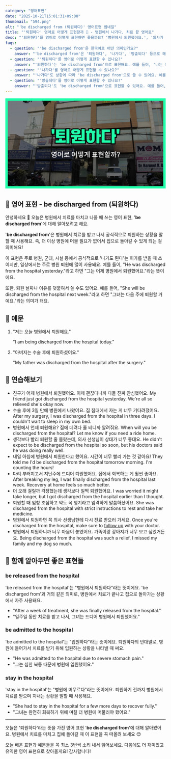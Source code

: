 ```yaml
---
category: "영어표현"
date: "2025-10-21T15:01:31+09:00"
thumbnail: "594.png"
alt: "'be discharged from (퇴원하다)' 영어표현 썸네일"
title: "'퇴원하다' 영어로 어떻게 표현할까 🏥 - 병원에서 나가다, 치료 끝 영어로"
desc: "'퇴원하다'를 영어로 어떻게 표현하면 좋을까요? '병원에서 퇴원했어요.', '의사가 퇴원 허락을 해줬어요.' 등을 영어로 표현하는 법을 배워봅시다. 다양한 예문을 통해서 연습하고 본인의 표현으로 만들어 보세요."
faqs: 
  - question: "'be discharged from'은 한국어로 어떤 의미인가요?"
    answer: "'be discharged from'은 '퇴원하다', '나가다', '방출되다' 등으로 해석돼요. 주로 병원이나 군대 등에서 공식적으로 나가는 상황에 써요."
  - question: "'퇴원하다'를 영어로 어떻게 표현할 수 있나요?"
    answer: "'퇴원하다'는 'be discharged from'으로 표현해요. 예를 들어, '나는 어제 병원에서 퇴원했어요.'는 'I was discharged from the hospital yesterday.'라고 해요."
  - question: "'나가다'를 영어로 어떻게 표현할 수 있나요?"
    answer: "'나가다'도 상황에 따라 'be discharged from'으로 쓸 수 있어요. 예를 들어, '그는 군대에서 나갔어요.'는 'He was discharged from the army.'라고 해요."
  - question: "'방출되다'를 영어로 어떻게 표현할 수 있나요?"
    answer: "'방출되다'도 'be discharged from'으로 표현할 수 있어요. 예를 들어, '그 화학물질이 강으로 방출됐어요.'는 'The chemical was discharged from the factory into the river.'라고 해요."
---
```


!['be discharged from (퇴원하다)' 영어표현](./594.png)

## 🌟 영어 표현 - be discharged from (퇴원하다)

안녕하세요 👋 오늘은 병원에서 치료를 마치고 나올 때 쓰는 영어 표현, '**be discharged from**'에 대해 알아보려고 해요.

'**be discharged from**'은 병원에서 치료를 받고 나서 공식적으로 퇴원하는 상황을 말할 때 사용해요. 즉, 더 이상 병원에 머물 필요가 없어서 집으로 돌아갈 수 있게 되는 걸 의미해요!

이 표현은 주로 병원, 군대, 시설 등에서 공식적으로 '나가도 된다'는 허가를 받을 때 쓰이지만, 일상에서는 주로 병원 퇴원에 많이 사용돼요. 예를 들어, "He was discharged from the hospital yesterday."라고 하면 "그는 어제 병원에서 퇴원했어요."라는 뜻이에요.

또한, 퇴원 날짜나 이유를 덧붙여서 쓸 수도 있어요. 예를 들어, "She will be discharged from the hospital next week."라고 하면 "그녀는 다음 주에 퇴원할 거예요."라는 의미가 돼요.

## 📖 예문

1. "저는 오늘 병원에서 퇴원해요."

   "I am being discharged from the hospital today."

2. "아버지는 수술 후에 퇴원하셨어요."

   "My father was discharged from the hospital after the surgery."



## 💬 연습해보기

<ul data-interactive-list>

  <li data-interactive-item>
    <span data-toggler>친구가 어제 병원에서 퇴원했어요. 이제 괜찮다니까 다들 진짜 안심했어요.</span>
    <span data-answer>My friend just got discharged from the hospital yesterday. We're all so relieved she's okay now.</span>
  </li>

  <li data-interactive-item>
    <span data-toggler>수술 후에 3일 만에 병원에서 나왔어요. 집 침대에서 자는 게 너무 기다려졌어요.</span>
    <span data-answer>After my surgery, I was discharged from the hospital in three days. I couldn't wait to sleep in my own bed.</span>
  </li>

  <li data-interactive-item>
    <span data-toggler>병원에서 언제 퇴원해요? 집에 데려다 줄 테니까 알려줘요.</span>
    <span data-answer>When will you be discharged from the hospital? Let me know if you need a ride home.</span>
  </li>

  <li data-interactive-item>
    <span data-toggler>생각보다 빨리 퇴원할 줄 몰랐는데, 의사 선생님이 상태가 너무 좋대요.</span>
    <span data-answer>He didn't expect to be discharged from the hospital so soon, but his doctors said he was doing really well.</span>
  </li>

  <li data-interactive-item>
    <span data-toggler>내일 아침에 병원에서 퇴원한다고 했어요. 시간이 너무 빨리 가는 것 같아요!</span>
    <span data-answer>They told me I'd be discharged from the hospital tomorrow morning. I'm counting the hours!</span>
  </li>

  <li data-interactive-item>
    <span data-toggler>다리 부러지고서 지난주에 드디어 퇴원했어요. 집에서 회복하는 게 훨씬 좋아요.</span>
    <span data-answer>After breaking my leg, I was finally discharged from the hospital last week. Recovery at home feels so much better.</span>
  </li>

  <li data-interactive-item>
    <span data-toggler>더 오래 걸릴까 걱정했는데 생각보다 일찍 퇴원했어요.</span>
    <span data-answer>I was worried it might take longer, but I got discharged from the hospital earlier than I thought.</span>
  </li>

  <li data-interactive-item>
    <span data-toggler>퇴원할 때 엄청 조심하고 약도 꼭 챙기라고 엄격하게 말씀하셨어요.</span>
    <span data-answer>She was discharged from the hospital with strict instructions to rest and take her medicine.</span>
  </li>

  <li data-interactive-item>
    <span data-toggler>병원에서 퇴원하면 꼭 의사 선생님한테 다시 진료 받으러 가세요.</span>
    <span data-answer>Once you're discharged from the hospital, make sure to <a href="/blog/in-english/597.follow-up/">follow up</a> with your doctor.</span>
  </li>

  <li data-interactive-item>
    <span data-toggler>병원에서 퇴원하니까 너무 마음이 놓였어요. 가족이랑 강아지가 너무 보고 싶었거든요.</span>
    <span data-answer>Being discharged from the hospital was such a relief. I missed my family and my dog so much.</span>
  </li>

</ul>

## 🤝 함께 알아두면 좋은 표현들

### be released from the hospital

'be released from the hospital'는 "병원에서 퇴원하다"라는 뜻이에요. 'be discharged from'과 거의 같은 의미로, 병원에서 치료가 끝나고 집으로 돌아가는 상황에서 자주 사용돼요.

- "After a week of treatment, she was finally released from the hospital."
- "일주일 동안 치료를 받고 나서, 그녀는 드디어 병원에서 퇴원했어요."

### be admitted to the hospital

'be admitted to the hospital'는 "입원하다"라는 뜻이에요. 퇴원하다의 반대말로, 병원에 들어가서 치료를 받기 위해 입원하는 상황을 나타낼 때 써요.

- "He was admitted to the hospital due to severe stomach pain."
- "그는 심한 복통 때문에 병원에 입원했어요."

### stay in the hospital

'stay in the hospital'는 "병원에 머무르다"라는 뜻이에요. 퇴원하기 전까지 병원에서 치료를 받으며 지내는 상황을 말할 때 사용해요.

- "She had to stay in the hospital for a few more days to recover fully."
- "그녀는 완전히 회복하기 위해 며칠 더 병원에 머물러야 했어요."

---

오늘은 '퇴원하다'라는 뜻을 가진 영어 표현 '**be discharged from**'에 대해 알아봤어요. 병원에서 치료를 마치고 집에 돌아갈 때 이 표현을 꼭 떠올려 보세요 😊

오늘 배운 표현과 예문들을 꼭 최소 3번씩 소리 내서 읽어보세요. 다음에도 더 재미있고 유익한 영어 표현으로 찾아올게요! 감사합니다!

